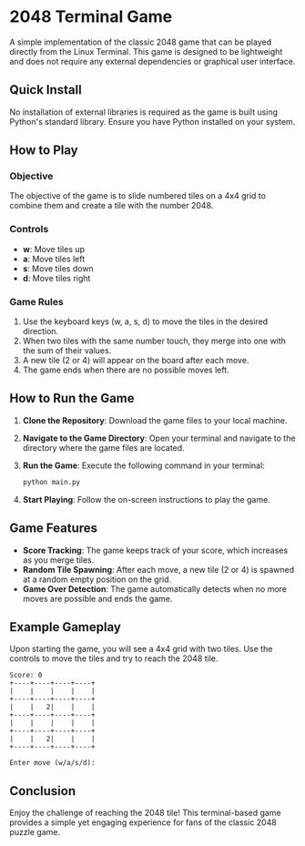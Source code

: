 # 2048 Terminal Game

A simple implementation of the classic 2048 game that can be played directly from the Linux Terminal. This game is designed to be lightweight and does not require any external dependencies or graphical user interface.

## Quick Install

No installation of external libraries is required as the game is built using Python's standard library. Ensure you have Python installed on your system.

## How to Play

### Objective

The objective of the game is to slide numbered tiles on a 4x4 grid to combine them and create a tile with the number 2048.

### Controls

- **w**: Move tiles up
- **a**: Move tiles left
- **s**: Move tiles down
- **d**: Move tiles right

### Game Rules

1. Use the keyboard keys (w, a, s, d) to move the tiles in the desired direction.
2. When two tiles with the same number touch, they merge into one with the sum of their values.
3. A new tile (2 or 4) will appear on the board after each move.
4. The game ends when there are no possible moves left.

## How to Run the Game

1. **Clone the Repository**: Download the game files to your local machine.

2. **Navigate to the Game Directory**: Open your terminal and navigate to the directory where the game files are located.

3. **Run the Game**: Execute the following command in your terminal:

   ```bash
   python main.py
   ```

4. **Start Playing**: Follow the on-screen instructions to play the game.

## Game Features

- **Score Tracking**: The game keeps track of your score, which increases as you merge tiles.
- **Random Tile Spawning**: After each move, a new tile (2 or 4) is spawned at a random empty position on the grid.
- **Game Over Detection**: The game automatically detects when no more moves are possible and ends the game.

## Example Gameplay

Upon starting the game, you will see a 4x4 grid with two tiles. Use the controls to move the tiles and try to reach the 2048 tile.

```
Score: 0
+----+----+----+----+
|    |    |    |    |
+----+----+----+----+
|    |   2|    |    |
+----+----+----+----+
|    |    |    |    |
+----+----+----+----+
|    |   2|    |    |
+----+----+----+----+

Enter move (w/a/s/d):
```

## Conclusion

Enjoy the challenge of reaching the 2048 tile! This terminal-based game provides a simple yet engaging experience for fans of the classic 2048 puzzle game.